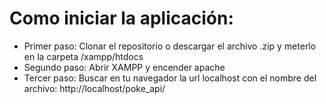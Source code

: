# Como iniciar la aplicación:

- Primer paso: Clonar el repositorio o descargar el archivo .zip y meterlo en la carpeta /xampp/htdocs
- Segundo paso: Abrir XAMPP y encender apache
- Tercer paso: Buscar en tu navegador la url localhost con el nombre del archivo:  http://localhost/poke_api/